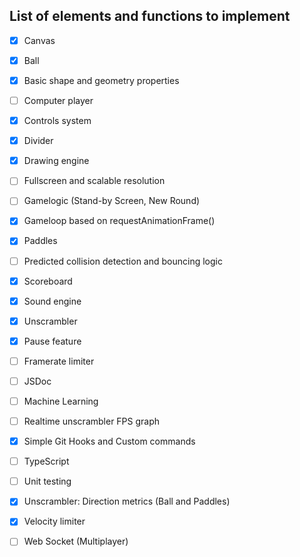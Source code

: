 ## List of elements and functions to implement

* [x] Canvas
* [x] Ball
* [x] Basic shape and geometry properties
* [ ] Computer player
* [x] Controls system
* [x] Divider
* [x] Drawing engine
* [ ] Fullscreen and scalable resolution
* [ ] Gamelogic (Stand-by Screen, New Round)
* [x] Gameloop based on requestAnimationFrame()
* [x] Paddles
* [ ] Predicted collision detection and bouncing logic
* [x] Scoreboard
* [x] Sound engine
* [x] Unscrambler

* [x] Pause feature
* [ ] Framerate limiter
* [ ] JSDoc
* [ ] Machine Learning
* [ ] Realtime unscrambler FPS graph
* [x] Simple Git Hooks and Custom commands
* [ ] TypeScript
* [ ] Unit testing
* [x] Unscrambler: Direction metrics (Ball and Paddles)
* [x] Velocity limiter
* [ ] Web Socket (Multiplayer)
